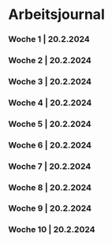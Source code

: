 # Arbeitsjournal

### Woche 1 | 20.2.2024


### Woche 2 | 20.2.2024


### Woche 3 | 20.2.2024


### Woche 4 | 20.2.2024


### Woche 5 | 20.2.2024


### Woche 6 | 20.2.2024


### Woche 7 | 20.2.2024


### Woche 8 | 20.2.2024


### Woche 9 | 20.2.2024


### Woche 10 | 20.2.2024